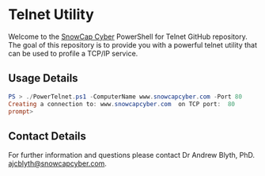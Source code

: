 
# Telnet Utility

Welcome to the [SnowCap Cyber](https://www.snowcapcyber.com) PowerShell for Telnet GitHub repository. The goal of this repository is to provide you with a powerful telnet utility that can be used to profile a TCP/IP service.

## Usage Details

```powershell
PS > ./PowerTelnet.ps1 -ComputerName www.snowcapcyber.com -Port 80
Creating a connection to: www.snowcapcyber.com  on TCP port:  80
prompt>
```

## Contact Details

For further information and questions please contact Dr Andrew Blyth, PhD. <ajcblyth@snowcapcyber.com>.
